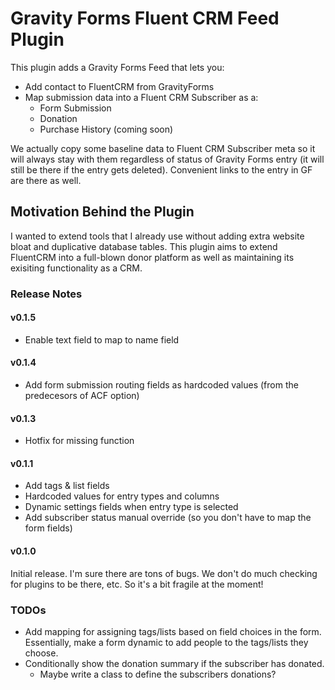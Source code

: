 # Gravity Forms Fluent CRM Feed Plugin

This plugin adds a Gravity Forms Feed that lets you: 

- Add contact to FluentCRM from GravityForms
- Map submission data into a Fluent CRM Subscriber as a:
    - Form Submission
    - Donation
    - Purchase History (coming soon)

We actually copy some baseline data to Fluent CRM Subscriber meta so it will always stay with them regardless of status of Gravity Forms entry (it will still be there if the entry gets deleted). Convenient links to the entry in GF are there as well.

## Motivation Behind the Plugin
I wanted to extend tools that I already use without adding extra website bloat and duplicative database tables. This plugin aims to extend FluentCRM into a full-blown donor platform as well as maintaining its exisiting functionality as a CRM.

### Release Notes
#### v0.1.5
- Enable text field to map to name field
#### v0.1.4
- Add form submission routing fields as hardcoded values (from the predecesors of ACF option)
#### v0.1.3
- Hotfix for missing function
#### v0.1.1
- Add tags & list fields
- Hardcoded values for entry types and columns
- Dynamic settings fields when entry type is selected
- Add subscriber status manual override (so you don't have to map the form fields)
#### v0.1.0 
Initial release. I'm sure there are tons of bugs. We don't do much checking for plugins to be there, etc. So it's a bit fragile at the moment!


### TODOs
- Add mapping for assigning tags/lists based on field choices in the form. Essentially, make a form dynamic to add people to the tags/lists they choose.
- Conditionally show the donation summary if the subscriber has donated.
    - Maybe write a class to define the subscribers donations?